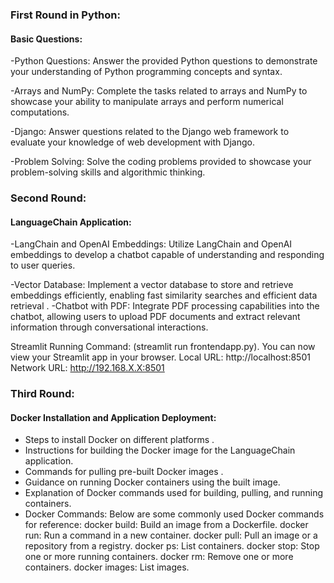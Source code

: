 
### First Round in Python:

#### Basic Questions:
-Python Questions: Answer the provided Python questions to demonstrate your understanding of Python programming concepts and syntax.

-Arrays and NumPy: Complete the tasks related to arrays and NumPy to showcase your ability to manipulate arrays and perform numerical computations.

-Django: Answer questions related to the Django web framework to evaluate your knowledge of web development with Django.

-Problem Solving: Solve the coding problems provided to showcase your problem-solving skills and algorithmic thinking.

### Second Round:

#### LanguageChain Application:
-LangChain and OpenAI Embeddings: Utilize LangChain and OpenAI embeddings to develop a chatbot capable of understanding and responding to user queries.

-Vector Database: Implement a vector database to store and retrieve embeddings efficiently, enabling fast similarity searches and efficient data retrieval
.
-Chatbot with PDF: Integrate PDF processing capabilities into the chatbot, allowing users to upload PDF documents and extract relevant information through conversational interactions.

Streamlit Running Command:
(streamlit run frontendapp.py).
You can now view your Streamlit app in your browser.
Local URL: http://localhost:8501
Network URL: http://192.168.X.X:8501



### Third Round:

#### Docker Installation and Application Deployment:
- Steps to install Docker on different platforms .
- Instructions for building the Docker image for the LanguageChain application.
- Commands for pulling pre-built Docker images .
- Guidance on running Docker containers using the built image.
- Explanation of Docker commands used for building, pulling, and running containers.
- Docker Commands:
Below are some commonly used Docker commands for reference:
docker build: Build an image from a Dockerfile.
docker run: Run a command in a new container.
docker pull: Pull an image or a repository from a registry.
docker ps: List containers.
docker stop: Stop one or more running containers.
docker rm: Remove one or more containers.
docker images: List images.
